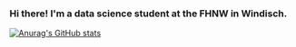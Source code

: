 ### Hi there! I'm a data science student at the FHNW in Windisch.

[![Anurag's GitHub stats](https://github-readme-stats.vercel.app/api?username=tez4&count_private=true)](https://github.com/anuraghazra/github-readme-stats)


<!--
**tez4/tez4** is a ✨ _special_ ✨ repository because its `README.md` (this file) appears on your GitHub profile.

Here are some ideas to get you started:

- 🔭 I’m currently working on ...
- 🌱 I’m currently learning ...
- 👯 I’m looking to collaborate on ...
- 🤔 I’m looking for help with ...
- 💬 Ask me about ...
- 📫 How to reach me: ...
- 😄 Pronouns: ...
- ⚡ Fun fact: ...
-->
